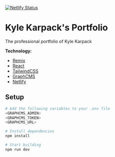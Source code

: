 [![Netlify Status](https://api.netlify.com/api/v1/badges/a0b47af2-a2ae-4b1f-b405-9ad2a442daaf/deploy-status)](https://app.netlify.com/sites/kylekarpack/deploys)


# Kyle Karpack's Portfolio

The professional portfolio of Kyle Karpack

**Technology:**

- [Remix][remix]
- [React](https://reactjs.org)
- [TailwindCSS](https://tailwindcss.com)
- [GraphCMS][graphcms]
- [Netlify][netlify]

## Setup

```bash
# Add the following variables to your .env file
<GRAPHCMS_ADMIN>
<GRAPHCMS_TOKEN>
<GRAPHCMS_URL>

# Install dependencies
npm install

# Start building
npm run dev
```

<!-- Links -->

[graphcms]: https://graphcms.com "GraphCMS"
[nextjs]: https://nextjs.org "NextJS"
[remix]: https://remix.run "Remix"
[netlify]: https://netlify.com "Netlify"
